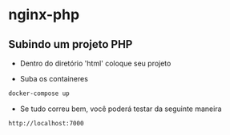 # nginx-php

## Subindo um projeto PHP

+ Dentro do diretório 'html' coloque seu projeto

+ Suba os containeres

```sh
docker-compose up
```

+ Se tudo correu bem, você poderá testar da seguinte maneira

```
http://localhost:7000
```
